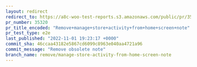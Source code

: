 ```yaml
---
layout: redirect
redirect_to: https://a8c-woo-test-reports.s3.amazonaws.com/public/pr/35320/e2e/index.html
pr_number: 35320
pr_title_encoded: "Remove+manage+store+activity+from+home+screen+note"
pr_test_type: e2e
last_published: "2022-11-01 19:23:17 +0000"
commit_sha: 46ccaa43182e5867cd6099c8963e040aa4721a96
commit_message: "Remove obsolete note"
branch_name: remove/manage-store-activity-from-home-screen-note
---
```

